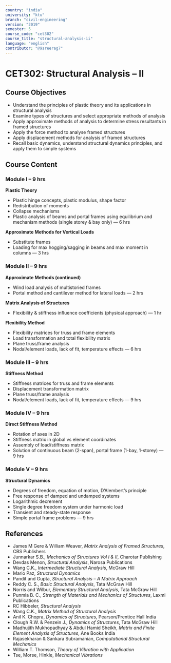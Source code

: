 ```yaml
---
country: "india"
university: "ktu"
branch: "civil-engineering"
version: "2019"
semester: 5
course_code: "cet302"
course_title: "structural-analysis-ii"
language: "english"
contributor: "@9sreerag7"
---
```


# CET302: Structural Analysis – II

## Course Objectives

- Understand the principles of plastic theory and its applications in structural analysis  
- Examine types of structures and select appropriate methods of analysis  
- Apply approximate methods of analysis to determine stress resultants in framed structures  
- Apply the force method to analyse framed structures  
- Apply displacement methods for analysis of framed structures  
- Recall basic dynamics, understand structural dynamics principles, and apply them to simple systems  

## Course Content

### Module I – 9 hrs

**Plastic Theory**  
- Plastic hinge concepts, plastic modulus, shape factor  
- Redistribution of moments  
- Collapse mechanisms  
- Plastic analysis of beams and portal frames using equilibrium and mechanism methods (single storey & bay only) — 6 hrs  

**Approximate Methods for Vertical Loads**  
- Substitute frames  
- Loading for max hogging/sagging in beams and max moment in columns — 3 hrs  

### Module II – 9 hrs

**Approximate Methods (continued)**  
- Wind load analysis of multistoried frames  
- Portal method and cantilever method for lateral loads — 2 hrs  

**Matrix Analysis of Structures**  
- Flexibility & stiffness influence coefficients (physical approach) — 1 hr  

**Flexibility Method**  
- Flexibility matrices for truss and frame elements  
- Load transformation and total flexibility matrix  
- Plane truss/frame analysis  
- Nodal/element loads, lack of fit, temperature effects — 6 hrs  

### Module III – 9 hrs

**Stiffness Method**  
- Stiffness matrices for truss and frame elements  
- Displacement transformation matrix  
- Plane truss/frame analysis  
- Nodal/element loads, lack of fit, temperature effects — 9 hrs  

### Module IV – 9 hrs

**Direct Stiffness Method**  
- Rotation of axes in 2D  
- Stiffness matrix in global vs element coordinates  
- Assembly of load/stiffness matrix  
- Solution of continuous beam (2-span), portal frame (1-bay, 1-storey) — 9 hrs  

### Module V – 9 hrs

**Structural Dynamics**  
- Degrees of freedom, equation of motion, D’Alembert’s principle  
- Free response of damped and undamped systems  
- Logarithmic decrement  
- Single degree freedom system under harmonic load  
- Transient and steady-state response  
- Simple portal frame problems — 9 hrs  

## References

- James M Gere & William Weaver, *Matrix Analysis of Framed Structures*, CBS Publishers  
- Junnarkar S.B., *Mechanics of Structures Vol I & II*, Charotar Publishing  
- Devdas Menon, *Structural Analysis*, Narosa Publications  
- Wang C.K., *Intermediate Structural Analysis*, McGraw Hill  
- Mario Paz, *Structural Dynamics*  
- Pandit and Gupta, *Structural Analysis – A Matrix Approach*  
- Reddy C. S., *Basic Structural Analysis*, Tata McGraw Hill  
- Norris and Wilbur, *Elementary Structural Analysis*, Tata McGraw Hill  
- Punmia B. C., *Strength of Materials and Mechanics of Structures*, Laxmi Publications  
- RC Hibbeler, *Structural Analysis*  
- Wang C.K., *Matrix Method of Structural Analysis*  
- Anil K. Chopra, *Dynamics of Structures*, Pearson/Prentice Hall India  
- Clough R.W. & Penzein J., *Dynamics of Structures*, Tata McGraw Hill  
- Madhujith Mukhopadhyay & Abdul Hamid Sheikh, *Matrix and Finite Element Analysis of Structures*, Ane Books India  
- Rajasekharan & Sankara Subramanian, *Computational Structural Mechanics*  
- William T. Thomson, *Theory of Vibration with Application*  
- Tse, Morse, Hinkle, *Mechanical Vibrations*  
